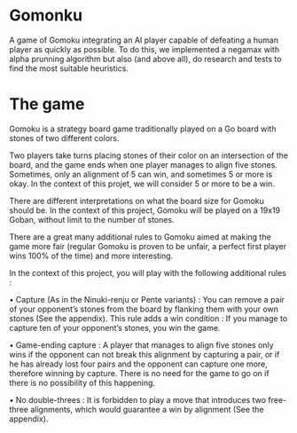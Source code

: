 # Gomonku
A game of Gomoku integrating an AI player capable of defeating a human player as quickly as possible. To do this, we implemented a negamax with alpha prunning algorithm but also (and above all), do research and tests to find the most suitable heuristics.
# The game
Gomoku is a strategy board game traditionally played on a Go board with stones of two
different colors.

Two players take turns placing stones of their color on an intersection of the board,
and the game ends when one player manages to align five stones. Sometimes, only an
alignment of 5 can win, and sometimes 5 or more is okay. In the context of this projet,
we will consider 5 or more to be a win.

There are different interpretations on what the board size for Gomoku should be. In
the context of this project, Gomoku will be played on a 19x19 Goban, without limit to
the number of stones.

There are a great many additional rules to Gomoku aimed at making the
game more fair (regular Gomoku is proven to be unfair, a perfect first player wins 100%
of the time) and more interesting.

In the context of this project, you will play with the following additional rules :

• Capture (As in the Ninuki-renju or Pente variants) : You can remove a pair of your
opponent’s stones from the board by flanking them with your own stones (See the
appendix). This rule adds a win condition : If you manage to capture ten of your
opponent’s stones, you win the game.

• Game-ending capture : A player that manages to align five stones only wins if the
opponent can not break this alignment by capturing a pair, or if he has already lost
four pairs and the opponent can capture one more, therefore winning by capture.
There is no need for the game to go on if there is no possibility of this happening.

• No double-threes : It is forbidden to play a move that introduces two free-three
alignments, which would guarantee a win by alignment (See the appendix).
